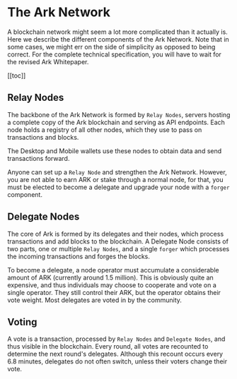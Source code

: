 # The Ark Network

A blockchain network might seem a lot more complicated than it actually is. Here we describe the different components of the Ark Network. Note that in some cases, we might err on the side of simplicity as opposed to being correct. For the complete technical specification, you will have to wait for the revised Ark Whitepaper.

[[toc]]

## Relay Nodes

The backbone of the Ark Network is formed by `Relay Nodes`, servers hosting a complete copy of the Ark blockchain and serving as API endpoints. Each node holds a registry of all other nodes, which they use to pass on transactions and blocks.

The Desktop and Mobile wallets use these nodes to obtain data and send transactions forward.

Anyone can set up a `Relay Node` and strengthen the Ark Network. However, you are not able to earn ARK or stake through a normal node, for that, you must be elected to become a delegate and upgrade your node with a `forger` component.

## Delegate Nodes

The core of Ark is formed by its delegates and their nodes, which process transactions and add blocks to the blockchain. A Delegate Node consists of two parts, one or multiple `Relay Nodes`, and a single `forger` which processes the incoming transactions and forges the blocks.

To become a delegate, a node operator must accumulate a considerable amount of ARK (currently around 1.5 million). This is obviously quite an expensive, and thus individuals may choose to cooperate and vote on a single operator. They still control their ARK, but the operator obtains their vote weight. Most delegates are voted in by the community.

## Voting

A vote is a transaction, processed by `Relay Nodes` and `Delegate Nodes`, and thus visible in the blockchain. Every round, all votes are recounted to determine the next round's delegates. Although this recount occurs every 6.8 minutes, delegates do not often switch, unless their voters change their vote.
